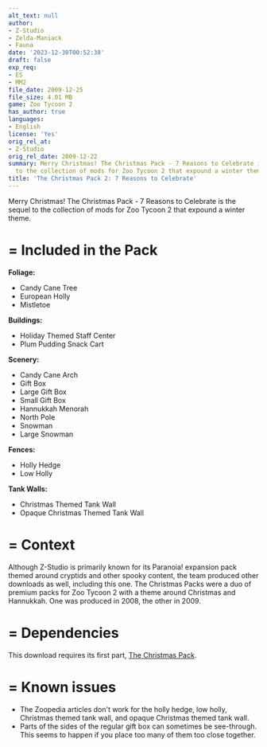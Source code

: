 ```yaml
---
alt_text: null
author:
- Z-Studio
- Zelda-Maniack
- Fauna
date: '2023-12-30T00:52:38'
draft: false
exp_req:
- ES
- MM2
file_date: 2009-12-25
file_size: 4.01 MB
game: Zoo Tycoon 2
has_author: true
languages:
- English
license: 'Yes'
orig_rel_at:
- Z-Studio
orig_rel_date: 2009-12-22
summary: Merry Christmas! The Christmas Pack - 7 Reasons to Celebrate is the sequel
  to the collection of mods for Zoo Tycoon 2 that expound a winter theme.
title: 'The Christmas Pack 2: 7 Reasons to Celebrate'
---
```

Merry Christmas! The Christmas Pack - 7 Reasons to Celebrate is the sequel to the collection of mods for Zoo Tycoon 2 that expound a winter theme.

=
Included in the Pack
=

**Foliage:**
- Candy Cane Tree
- European Holly
- Mistletoe

**Buildings:**
- Holiday Themed Staff Center
- Plum Pudding Snack Cart

**Scenery:**
- Candy Cane Arch
- Gift Box
- Large Gift Box
- Small Gift Box
- Hannukkah Menorah
- North Pole
- Snowman
- Large Snowman

**Fences:**
- Holly Hedge
- Low Holly

**Tank Walls:**
- Christmas Themed Tank Wall
- Opaque Christmas Themed Tank Wall

=
Context
=

Although Z-Studio is primarily known for its Paranoia! expansion pack themed around cryptids and other spooky content, the team produced other downloads as well, including this one. The Christmas Packs were a duo of premium packs for Zoo Tycoon 2 with a theme around Christmas and Hannukkah. One was produced in 2008, the other in 2009.

=
Dependencies
=

This download requires its first part, [The Christmas Pack](<https://www.zooberry.org/mods/zt2/expansive-packs/the-christmas-pack/>).

=
Known issues
=

- The Zoopedia articles don't work for the holly hedge, low holly, Christmas themed tank wall, and opaque Christmas themed tank wall.
- Parts of the sides of the regular gift box can sometimes be see-through. This seems to happen if you place too many of them too close together.